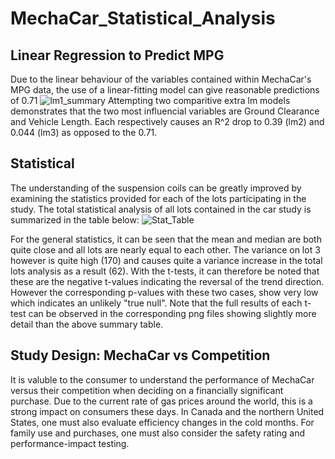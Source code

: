 # MechaCar_Statistical_Analysis


## Linear Regression to Predict MPG
Due to the linear behaviour of the variables contained within MechaCar's MPG data, the use of a linear-fitting model can give reasonable predictions of 0.71
![lm1_summary](https://user-images.githubusercontent.com/19878877/162633055-a035f9e1-40da-4c6a-8a2e-444a24f0f25e.png)
Attempting two comparitive extra lm models demonstrates that the two most influencial variables are Ground Clearance and Vehicle Length.  Each respectively causes an R^2 drop to 0.39 (lm2) and 0.044 (lm3) as opposed to the 0.71.

## Statistical 
The understanding of the suspension coils can be greatly improved by examining the statistics provided for each of the lots participating in the study.  The total statistical analysis of all lots contained in the car study is summarized in the table below:
![Stat_Table](https://user-images.githubusercontent.com/19878877/163041925-c4f9dca2-7e92-4cf9-ab2f-7f3b2b4494ad.png)

For the general statistics, it can be seen that the mean and median are both quite close and all lots are nearly equal to each other.  The variance on lot 3 however is quite high (170) and causes quite a variance increase in the total lots analysis as a result (62).  With the t-tests, it can therefore be noted that these are the negative t-values indicating the reversal of the trend direction.  However the corresponding p-values with these two cases, show very low which indicates an unlikely "true null".  Note that the full results of each t-test can be observed in the corresponding png files showing slightly more detail than the above summary table.

## Study Design: MechaCar vs Competition
It is valuble to the consumer to understand the performance of MechaCar versus their competition when deciding on a financially significant purchase.   Due to the current rate of gas prices around the world, this is a strong impact on consumers these days.  In Canada and the northern United States, one must also evaluate efficiency changes in the cold months.  For family use and purchases, one must also consider the safety rating and performance-impact testing.  


